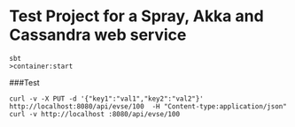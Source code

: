# Test Project for a Spray, Akka and Cassandra web service

```
sbt
>container:start
```

###Test

```
curl -v -X PUT -d '{"key1":"val1","key2":"val2"}'  http://localhost:8080/api/evse/100  -H "Content-type:application/json"
curl -v http://localhost :8080/api/evse/100
```
